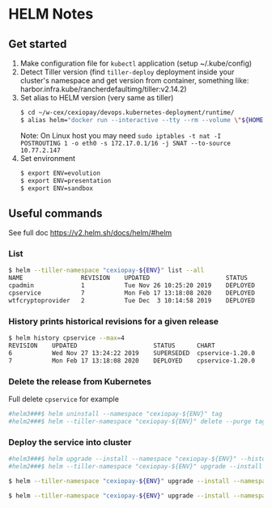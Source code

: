 # HELM Notes

## Get started
1. Make configuration file for `kubectl` application (setup ~/.kube/config)
1. Detect Tiller version (find `tiller-deploy` deployment inside your cluster's namespace and get version from container, something like: harbor.infra.kube/rancherdefaultimg/tiller:v2.14.2)
1. Set alias to HELM version (very same as tiller)
	```bash
	$ cd ~/w-cex/cexiopay/devops.kubernetes-deployment/runtime/
	$ alias helm="docker run --interactive --tty --rm --volume \"${HOME}/.kube/config:/root/.kube/config\" --volume \"$(pwd):/apps\" alpine/helm:2.14.0"
	```
	Note: On Linux host you may need `sudo iptables -t nat -I POSTROUTING 1 -o eth0 -s 172.17.0.1/16 -j SNAT --to-source 10.77.2.147`
1. Set environment
	```bash
	$ export ENV=evolution
	$ export ENV=presentation
	$ export ENV=sandbox
	```

## Useful commands
See full doc https://v2.helm.sh/docs/helm/#helm

### List
```bash
$ helm --tiller-namespace "cexiopay-${ENV}" list --all
NAME             	REVISION	UPDATED                 	STATUS  	CHART                  	APP VERSION	NAMESPACE
cpadmin          	1       	Tue Nov 26 10:25:20 2019	DEPLOYED	cpadmin-1.0.0          	1.0.0      	cexiopay
cpservice        	7       	Mon Feb 17 13:18:08 2020	DEPLOYED	cpservice-1.20.0       	1.20.0     	cexiopay
wtfcryptoprovider	2       	Tue Dec  3 10:14:58 2019	DEPLOYED	wtfcryptoprovider-1.0.0	1.0.0      	cexiopay
```

### History prints historical revisions for a given release
```bash
$ helm history cpservice --max=4
REVISION	UPDATED                 	STATUS    	CHART           	DESCRIPTION     
6       	Wed Nov 27 13:24:22 2019	SUPERSEDED	cpservice-1.20.0	Upgrade complete
7       	Mon Feb 17 13:18:08 2020	DEPLOYED  	cpservice-1.20.0	Upgrade complete
```

### Delete the release from Kubernetes
Full delete `cpservice` for example
```bash
#helm3###$ helm uninstall --namespace "cexiopay-${ENV}" tag
#helm2###$ helm --tiller-namespace "cexiopay-${ENV}" delete --purge tag
```

### Deploy the service into cluster
```bash
#helm3###$ helm upgrade --install --namespace "cexiopay-${ENV}" --history-max 3 --values "values-base.yaml" --values "values.${ENV}.yaml" tag .
#helm2###$ helm --tiller-namespace "cexiopay-${ENV}" upgrade --install --namespace "cexiopay-${ENV}" --values "values-base.yaml" --values "values.${ENV}.yaml" tag .
```

```bash
$ helm --tiller-namespace "cexiopay-${ENV}" upgrade --install --namespace "cexiopay-${ENV}" --values "values-base.yaml" --values "values.${ENV}.yaml" blue .
```

```bash
$ helm --tiller-namespace "cexiopay-${ENV}" upgrade --install --namespace "cexiopay-${ENV}" --values "values-base.yaml" --values "values.${ENV}.yaml" --set "application.processing.tag=master" --set "application.dashboard.tag=master" blue .
```

